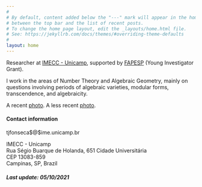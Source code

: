 ```yaml
---
#
# By default, content added below the "---" mark will appear in the home page
# between the top bar and the list of recent posts.
# To change the home page layout, edit the _layouts/home.html file.
# See: https://jekyllrb.com/docs/themes/#overriding-theme-defaults
#
layout: home
---
```



Researcher at <a href="https://www.ime.unicamp.br/en">IMECC - Unicamp</a>, supported by <a href="https://fapesp.br/en">FAPESP</a> (Young Investigator Grant).

I work in the areas of Number Theory and Algebraic Geometry, mainly on questions involving periods of algebraic varieties, modular forms, transcendence, and algebraicity.

A recent <a href="assets/pictures/dieppe.jpg">photo</a>. A less recent <a href="assets/pictures/diploma.png">photo</a>.

<h4>
	Contact information
</h4>

<p>
	<span id="mail">tjfonseca$@$ime.unicamp.br</span>
</p> 

IMECC - Unicamp <br>
Rua Ségio Buarque de Holanda, 651 Cidade Universitária <br>
CEP 13083-859 <br>
Campinas, SP, Brazil <br>

<h5>
	Last update: 05/10/2021
</h5>
